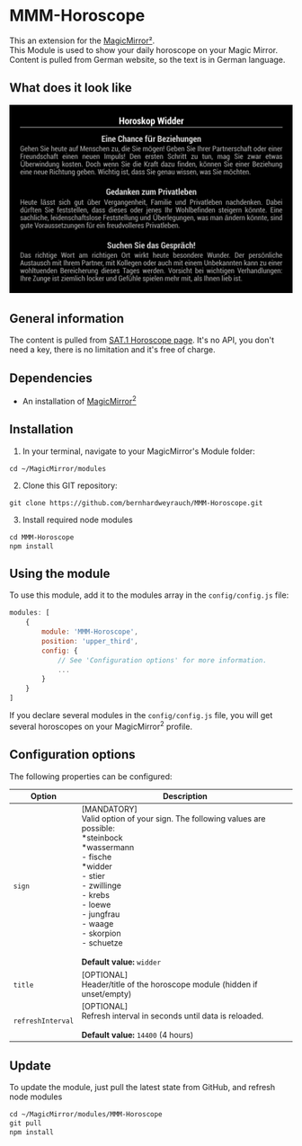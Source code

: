 # MMM-Horoscope
This an extension for the [MagicMirror²](https://magicmirror.builders/).
<br>This Module is used to show your daily horoscope on your Magic Mirror.
<br>Content is pulled from German website, so the text is in German language.

## What does it look like
![](MMM-Horoscope.jpg)

## General information
The content is pulled from [SAT.1 Horoscope page](https://www.sat1.de/ratgeber/horoskop/tageshoroskop).
It's no API, you don't need a key, there is no limitation and it's free of charge.

## Dependencies
  * An installation of [MagicMirror<sup>2</sup>](https://github.com/MichMich/MagicMirror)

## Installation
1. In your terminal, navigate to your MagicMirror's Module folder:
````
cd ~/MagicMirror/modules
````

2. Clone this GIT repository:
````
git clone https://github.com/bernhardweyrauch/MMM-Horoscope.git
````

3. Install required node modules
````
cd MMM-Horoscope
npm install
````

## Using the module
To use this module, add it to the modules array in the `config/config.js` file:
````javascript
modules: [
    {
        module: 'MMM-Horoscope',
        position: 'upper_third',
        config: {
            // See 'Configuration options' for more information.
            ...
        }
    }
]
````
If you declare several modules in the `config/config.js` file, you will get several horoscopes on your MagicMirror<sup>2</sup> profile.

## Configuration options
The following properties can be configured:

| Option                     | Description
| -------------------------- | -----------
| `sign`                 | [MANDATORY]<br>Valid option of your sign. The following values are possible:<br>*steinbock<br>*wassermann<br>- fische<br> *widder<br>- stier<br>- zwillinge<br>- krebs<br>- loewe<br>- jungfrau<br>- waage<br>- skorpion<br>- schuetze<br><br> **Default value:** `widder`
| `title`                | [OPTIONAL]<br>Header/title of the horoscope module (hidden if unset/empty)
| `refreshInterval`      | [OPTIONAL]<br>Refresh interval in seconds until data is reloaded.<br><br> **Default value:** `14400` (4 hours)


## Update
To update the module, just pull the latest state from GitHub, and refresh node modules
````
cd ~/MagicMirror/modules/MMM-Horoscope
git pull
npm install
````
